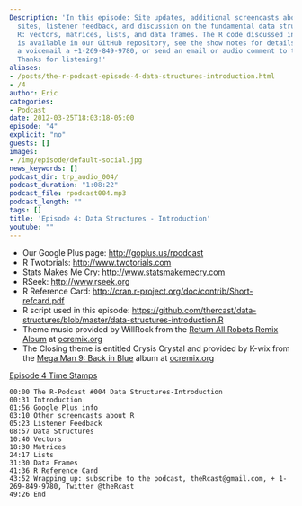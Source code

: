 ```yaml
---
Description: 'In this episode: Site updates, additional screencasts about R from other
  sites, listener feedback, and discussion on the fundamental data structures for
  R: vectors, matrices, lists, and data frames. The R code discussed in this episode
  is available in our GitHub repository, see the show notes for details. Leave us
  a voicemail a +1-269-849-9780, or send an email or audio comment to theRcast[at]gmail.com.
  Thanks for listening!'
aliases:
- /posts/the-r-podcast-episode-4-data-structures-introduction.html
- /4
author: Eric
categories:
- Podcast
date: 2012-03-25T18:03:18-05:00
episode: "4"
explicit: "no"
guests: []
images:
- /img/episode/default-social.jpg
news_keywords: []
podcast_dir: trp_audio_004/
podcast_duration: "1:08:22"
podcast_file: rpodcast004.mp3
podcast_length: ""
tags: []
title: 'Episode 4: Data Structures - Introduction'
youtube: ""
---
```


-   Our Google Plus page: <http://goplus.us/rpodcast>
-   R Twotorials: <http://www.twotorials.com>
-   Stats Makes Me Cry: <http://www.statsmakemecry.com>
-   RSeek: <http://www.rseek.org>
-   R Reference Card: <http://cran.r-project.org/doc/contrib/Short-refcard.pdf>
-   R script used in this episode: <https://github.com/thercast/data-structures/blob/master/data-structures-introduction.R>
-   Theme music provided by WillRock from the [Return All Robots Remix Album](http://ocremix.org/events/returnallrobots/) at [ocremix.org](http://ocremix.org/)
-   The Closing theme is entitled Crysis Crystal and provided by K-wix from the [Mega Man 9: Back in Blue](http://backinblue.ocremix.org/) album at [ocremix.org](http://ocremix.org/)

<span style="text-decoration: underline;">Episode 4 Time Stamps</span>

    00:00 The R-Podcast #004 Data Structures-Introduction
    00:31 Introduction
    01:56 Google Plus info
    03:10 Other screencasts about R
    05:23 Listener Feedback
    08:57 Data Structures
    10:40 Vectors
    18:30 Matrices
    24:17 Lists
    31:30 Data Frames
    41:36 R Reference Card
    43:52 Wrapping up: subscribe to the podcast, theRcast@gmail.com, + 1-269-849-9780, Twitter @theRcast
    49:26 End
